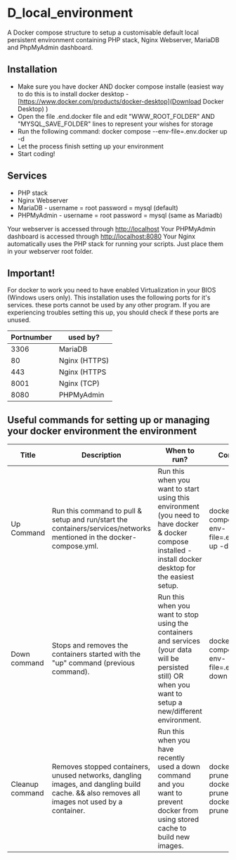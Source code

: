 # D_local_environment
A Docker compose structure to setup a customisable default local persistent environment containing PHP stack, Nginx Webserver, MariaDB and PhpMyAdmin dashboard.

## Installation
- Make sure you have docker AND docker compose installe (easiest way to do this is to install docker desktop - [https://www.docker.com/products/docker-desktop](Download Docker Desktop) )
- Open the file .end.docker file and edit "WWW_ROOT_FOLDER" AND "MYSQL_SAVE_FOLDER" lines to represent your wishes for storage
- Run the following command: docker compose --env-file=.env.docker up -d
- Let the process finish setting up your environment
- Start coding!

## Services
- PHP stack
- Nginx Webserver
- MariaDB - username = root password = mysql (default)
- PHPMyAdmin - username = root password = mysql (same as Mariadb)

Your webserver is accessed through [http://localhost](http://localhost)
Your PHPMyAdmin dashboard is accessed through [http://localhost:8080](http://localhost:8080)
Your Nginx automatically uses the PHP stack for running your scripts. Just place them in your webserver root folder. 

## Important!
For docker to work you need to have enabled Virtualization in your BIOS (Windows users only).
This installation uses the following ports for it's services. these ports cannot be used by any other program. If you are experiencing troubles setting this up, you should check if these ports are unused. 

| Portnumber | used by? |
|---|---|
| 3306 | MariaDB |
| 80 | Nginx (HTTPS) |
| 443 | Nginx (HTTPS |
| 8001 | Nginx (TCP) |
| 8080 | PHPMyAdmin |


## Useful commands for setting up or managing your docker environment the environment

|  Title | Description  | When to run?  |  Command |
|---|---|---|---|
| Up Command  | Run this command to pull & setup and run/start the containers/services/networks mentioned in the docker-compose.yml. | Run this when you want to start using this environment (you need to have docker & docker compose installed - install docker desktop for the easiest setup. | docker compose --env-file=.env.docker up -d |
| Down command | Stops and removes the containers started with the "up" command (previous command). | Run this when you want to stop using the containers and services (your data will be persisted still) OR when you want to setup a new/different environment. | docker compose --env-file=.env.docker down |
| Cleanup command | Removes stopped containers, unused networks, dangling images, and dangling build cache. && also removes all images not used by a container. | Run this when you have recently used a down command and you want to prevent docker from using stored cache to build new images. | docker system prune && docker image prune -a && docker system prune |
